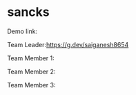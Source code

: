 # sancks

Demo link:

Team Leader:https://g.dev/saiganesh8654

Team Member 1:

Team Member 2:

Team Member 3:
